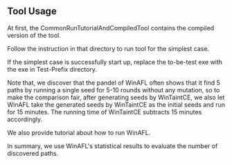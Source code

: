 ## Tool Usage

At first, the CommonRunTutorialAndCompiledTool contains the compiled version of the tool. 

Follow the instruction in that directory to run tool for the simplest case. 

If the simplest case is successfully start up, replace the to-be-test exe with the exe in Test-Prefix directory. 

Note that, we discover that the pandel of WinAFL often shows that it find 5 paths by running a single seed for 5-10 rounds without any mutation, so to make the comparison fair, after generating seeds by WinTaintCE, we also let WinAFL take the generated seeds by WinTaintCE as the initial seeds and run for 15 minutes. The running time of WinTaintCE subtracts 15 minutes accordingly. 

We also provide tutorial about how to run WinAFL. 

In summary, we use WinAFL's statistical results to evaluate the number of discovered paths. 



